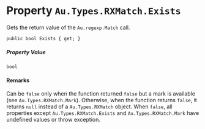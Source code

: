 # Property `Au.Types.RXMatch.Exists`

Gets the return value of the `Au.regexp.Match` call.

```
public bool Exists { get; }
```

##### Property Value

`bool`

#### Remarks

Can be `false` only when the function returned `false` but a mark is available (see `Au.Types.RXMatch.Mark`). Otherwise, when the function returns `false`, it returns `null` instead of a `Au.Types.RXMatch` object. When `false`, all properties except `Au.Types.RXMatch.Exists` and `Au.Types.RXMatch.Mark` have undefined values or throw exception.